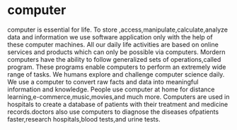 # computer
computer is essential for life.
To store ,access,manipulate,calculate,analyze data and information we use software application only with the help of these computer machines.
All our daily life activities are based on online services and products which can only be possible via computers.
Mordern computers have the ability to follow generalized sets of operations,called program.
These programs enable computers to perform an extremely wide range of tasks.
We humans explore and challenge computer science daily.
We use a computer to convert raw facts and data into meaningful information and knowledge.
People use computer at home for distance learning,e-commerce,music,movies,and much more.
Computers are used in hospitals to create a database of patients with their treatment and medicine records.doctors also use computers to diagnose the diseases ofpatients faster,research hospitals,blood tests,and urine tests.
